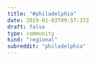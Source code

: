 ```yaml
---
title: "#philadelphia"
date: 2019-01-03T09:57:37Z
draft: false
type: community
kind: "regional"
subreddit: "philadelphia"
---
```

